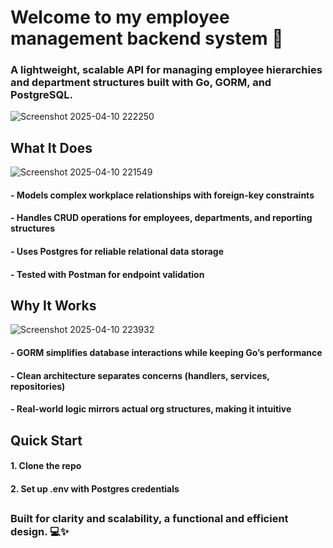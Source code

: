 # Welcome to my employee management backend system 🚀

### A lightweight, scalable API for managing employee hierarchies and department structures built with Go, GORM, and PostgreSQL. 

![Screenshot 2025-04-10 222250](https://github.com/user-attachments/assets/207241b0-cf66-40a9-a47c-ae70919f8232)
##
## What It Does
![Screenshot 2025-04-10 221549](https://github.com/user-attachments/assets/193823f1-901c-4f7d-93f4-a38426811aa1)
#### - Models complex workplace relationships with foreign-key constraints
#### - Handles CRUD operations for employees, departments, and reporting structures
#### - Uses Postgres for reliable relational data storage
#### - Tested with Postman for endpoint validation
##
## Why It Works
![Screenshot 2025-04-10 223932](https://github.com/user-attachments/assets/f2702e25-5fd4-4c78-9c49-c22c6a2afade)
#### - GORM simplifies database interactions while keeping Go’s performance
#### - Clean architecture separates concerns (handlers, services, repositories)
#### - Real-world logic mirrors actual org structures, making it intuitive
##
## Quick Start
#### 1. Clone the repo
#### 2. Set up .env with Postgres credentials
##
### Built for clarity and scalability, a functional and efficient design. 💻✨


